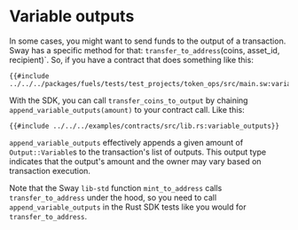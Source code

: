 # Variable outputs

In some cases, you might want to send funds to the output of a transaction. Sway has a specific method for that: `transfer_to_address`(coins, asset_id, recipient)`. So, if you have a contract that does something like this:

```rust,ignore
{{#include ../../../packages/fuels/tests/test_projects/token_ops/src/main.sw:variable_outputs}}
```

With the SDK, you can call `transfer_coins_to_output` by chaining `append_variable_outputs(amount)` to your contract call. Like this:

```rust,ignore
{{#include ../../../examples/contracts/src/lib.rs:variable_outputs}}
```

`append_variable_outputs` effectively appends a given amount of `Output::Variable`s to the transaction's list of outputs. This output type indicates that the output's amount and the owner may vary based on transaction execution.

Note that the Sway `lib-std` function `mint_to_address` calls `transfer_to_address` under the hood, so you need to call `append_variable_outputs` in the Rust SDK tests like you would for `transfer_to_address`.
